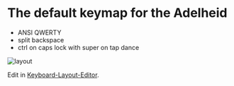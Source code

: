 # The default keymap for the Adelheid

- ANSI QWERTY
- split backspace
- ctrl on caps lock with super on tap dance

![layout](https://github.com/floookay/adelheid/images/layout.png)

Edit in [Keyboard-Layout-Editor](http://www.keyboard-layout-editor.com/#/gists/4262535adb5ac81a913edbebc4de8226).
